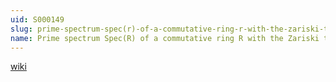 ```yaml
---
uid: S000149
slug: prime-spectrum-spec(r)-of-a-commutative-ring-r-with-the-zariski-topology
name: Prime spectrum Spec(R) of a commutative ring R with the Zariski topology
---
```

[wiki](http://en.wikipedia.org/wiki/Prime_spectrum)

